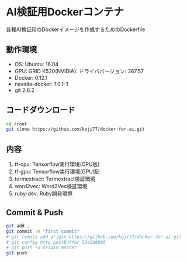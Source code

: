 # AI検証用Dockerコンテナ

各種AI検証用のDockerイメージを作成するためのDockerfile

## 動作環境
* OS: Ubuntu: 16.04
* GPU: GRID K520(NVIDIA): ドライババージョン: 367.57
* Docker: 0.12.1
* navidia-docker: 1.0.1-1
* git 2.6.2

## コードダウンロード
``` bash
cd /root
git clone https://github.com/koji77/docker-for-ai.git
```

## 内容
1. tf-cpu: Tensorflow実行環境(CPU版)
2. tf-gpu: Tensorflow実行環境(GPU版)
3. termextract: Termextract検証環境
4. word2vec: Word2Vec検証環境
5. ruby-dev: Ruby開発環境

## Commit & Push
``` bash
git add .
git commit -m "first commit"
# git remote add origin https://github.com/koji77/docker-for-ai.git
# git config http.postBuffer 524288000
# git push -u origin master
git push
```
